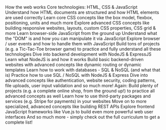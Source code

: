 How the web works
Core technologies: HTML, CSS & JavaScript
Understand how HTML documents are structured and how HTML elements are used correctly
Learn core CSS concepts like the box model, flexbox, positioning, units and much more
Explore advanced CSS concepts like building responsive websites, layouts, custom CSS properties, CSS grid & more
Learn browser-side JavaScript from the ground up
Understand what the "DOM" is and how you can manipulate it via JavaScript
Explore browser / user events and how to handle them with JavaScript
Build tons of projects (e.g. a Tic-Tac-Toe browser game) to practice and fully understand all these technologies
Dive into backend development with NodeJS & ExpressJS
Learn what NodeJS is and how it works
Build basic backend-driven websites with advanced concepts like dynamic routing or dynamic templates
Learn how to work with databases - SQL & NoSQL (and what that is)
Practice how to use SQL / NoSQL with NodeJS & Express
Dive into advanced concepts like authentication, website security, coding patterns, file uploads, user input validation and so much more!
Again: Build plenty of projects (e.g. a complete online shop, from the ground up!) to practice all advanced concepts as well
Learn how to use third-party packages and services (e.g. Stripe for payments) in your websites
Move on to more specialized, advanced concepts like building REST APIs
Explore frontend JavaScript frameworks like Vue.js to build even more powerful web user interfaces
And so much more - simply check out the full curriculum to get a complete list!